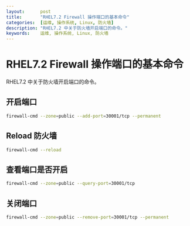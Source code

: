 ```yaml
---
layout:      post
title:       "RHEL7.2 Firewall 操作端口的基本命令"
categories:  [运维, 操作系统, Linux, 防火墙]
description: "RHEL7.2 中关于防火墙开启端口的命令。"
keywords:    运维, 操作系统, Linux, 防火墙
---
```


# RHEL7.2 Firewall 操作端口的基本命令

RHEL7.2 中关于防火墙开启端口的命令。

## 开启端口

``` sh
firewall-cmd --zone=public --add-port=30001/tcp --permanent
```

## Reload 防火墙

``` sh
firewall-cmd --reload
```

## 查看端口是否开启

``` sh
firewall-cmd --zone=public --query-port=30001/tcp
```

## 关闭端口

``` sh
firewall-cmd --zone=public --remove-port=30001/tcp --permanent
```


